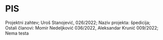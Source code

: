 # PIS
Projektni zahtev;
Uroš Stanojević, 026/2022;
Naziv projekta: špedicija;
Ostali članovi: Momir Nedeljković 036/2022, Aleksandar Krunić 009/2022;
Nema testa
